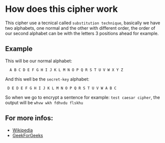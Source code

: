# How does this cipher work

This cipher use a tecnical called `substitution technique`, basically we have two alphabets, one normal and the other with different order, the order of our second alphabet can be with the letters 3 positions ahead for example.

## Example

This will be our normal alphabet:
```code
  A B C D E F G H I J K L M N O P Q R S T U V W X Y Z
```
And this well be the `secret-key` alphabet:
```code
 D E D E F G H I J K L M N O P Q R S T U V W A B C
```
So when we go to encrypt a sentence for example: `test caesar cipher`, the output will be `whvw wkh fdhvdu flskhu`

## For more infos:

- [Wikipedia](https://en.wikipedia.org/wiki/Caesar_cipher)
- [GeekForGeeks](https://www.geeksforgeeks.org/caesar-cipher-in-cryptography/)